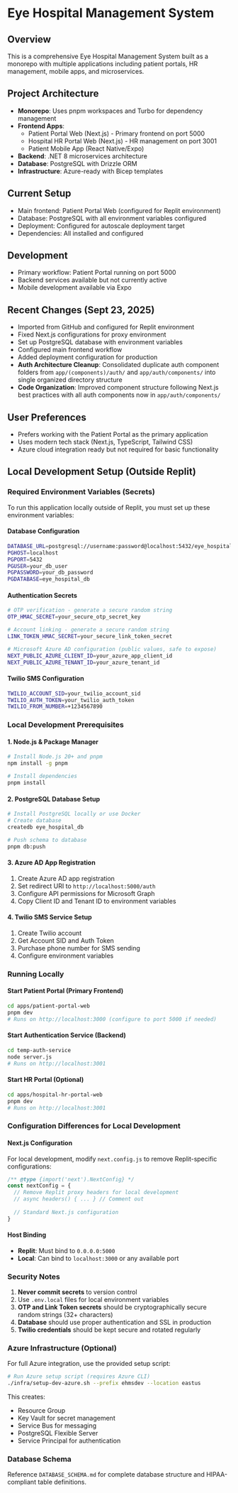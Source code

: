 # Eye Hospital Management System

## Overview
This is a comprehensive Eye Hospital Management System built as a monorepo with multiple applications including patient portals, HR management, mobile apps, and microservices.

## Project Architecture
- **Monorepo**: Uses pnpm workspaces and Turbo for dependency management
- **Frontend Apps**: 
  - Patient Portal Web (Next.js) - Primary frontend on port 5000
  - Hospital HR Portal Web (Next.js) - HR management on port 3001  
  - Patient Mobile App (React Native/Expo)
- **Backend**: .NET 8 microservices architecture
- **Database**: PostgreSQL with Drizzle ORM
- **Infrastructure**: Azure-ready with Bicep templates

## Current Setup
- Main frontend: Patient Portal Web (configured for Replit environment)
- Database: PostgreSQL with all environment variables configured
- Deployment: Configured for autoscale deployment target
- Dependencies: All installed and configured

## Development
- Primary workflow: Patient Portal running on port 5000
- Backend services available but not currently active
- Mobile development available via Expo

## Recent Changes (Sept 23, 2025)
- Imported from GitHub and configured for Replit environment
- Fixed Next.js configurations for proxy environment
- Set up PostgreSQL database with environment variables
- Configured main frontend workflow
- Added deployment configuration for production
- **Auth Architecture Cleanup**: Consolidated duplicate auth component folders from `app/(components)/auth/` and `app/auth/components/` into single organized directory structure
- **Code Organization**: Improved component structure following Next.js best practices with all auth components now in `app/auth/components/`

## User Preferences
- Prefers working with the Patient Portal as the primary application
- Uses modern tech stack (Next.js, TypeScript, Tailwind CSS)
- Azure cloud integration ready but not required for basic functionality

## Local Development Setup (Outside Replit)

### Required Environment Variables (Secrets)
To run this application locally outside of Replit, you must set up these environment variables:

#### Database Configuration
```bash
DATABASE_URL=postgresql://username:password@localhost:5432/eye_hospital_db
PGHOST=localhost
PGPORT=5432
PGUSER=your_db_user
PGPASSWORD=your_db_password
PGDATABASE=eye_hospital_db
```

#### Authentication Secrets
```bash
# OTP verification - generate a secure random string
OTP_HMAC_SECRET=your_secure_otp_secret_key

# Account linking - generate a secure random string  
LINK_TOKEN_HMAC_SECRET=your_secure_link_token_secret

# Microsoft Azure AD configuration (public values, safe to expose)
NEXT_PUBLIC_AZURE_CLIENT_ID=your_azure_app_client_id
NEXT_PUBLIC_AZURE_TENANT_ID=your_azure_tenant_id
```

#### Twilio SMS Configuration
```bash
TWILIO_ACCOUNT_SID=your_twilio_account_sid
TWILIO_AUTH_TOKEN=your_twilio_auth_token
TWILIO_FROM_NUMBER=+1234567890
```

### Local Development Prerequisites

#### 1. Node.js & Package Manager
```bash
# Install Node.js 20+ and pnpm
npm install -g pnpm

# Install dependencies
pnpm install
```

#### 2. PostgreSQL Database Setup
```bash
# Install PostgreSQL locally or use Docker
# Create database
createdb eye_hospital_db

# Push schema to database
pnpm db:push
```

#### 3. Azure AD App Registration
1. Create Azure AD app registration
2. Set redirect URI to `http://localhost:5000/auth`
3. Configure API permissions for Microsoft Graph
4. Copy Client ID and Tenant ID to environment variables

#### 4. Twilio SMS Service Setup
1. Create Twilio account
2. Get Account SID and Auth Token
3. Purchase phone number for SMS sending
4. Configure environment variables

### Running Locally

#### Start Patient Portal (Primary Frontend)
```bash
cd apps/patient-portal-web
pnpm dev
# Runs on http://localhost:3000 (configure to port 5000 if needed)
```

#### Start Authentication Service (Backend)
```bash
cd temp-auth-service
node server.js
# Runs on http://localhost:3001
```

#### Start HR Portal (Optional)
```bash
cd apps/hospital-hr-portal-web
pnpm dev
# Runs on http://localhost:3001
```

### Configuration Differences for Local Development

#### Next.js Configuration
For local development, modify `next.config.js` to remove Replit-specific configurations:
```javascript
/** @type {import('next').NextConfig} */
const nextConfig = {
  // Remove Replit proxy headers for local development
  // async headers() { ... } // Comment out
  
  // Standard Next.js configuration
}
```

#### Host Binding
- **Replit**: Must bind to `0.0.0.0:5000`
- **Local**: Can bind to `localhost:3000` or any available port

### Security Notes
1. **Never commit secrets** to version control
2. Use `.env.local` files for local environment variables
3. **OTP and Link Token secrets** should be cryptographically secure random strings (32+ characters)
4. **Database** should use proper authentication and SSL in production
5. **Twilio credentials** should be kept secure and rotated regularly

### Azure Infrastructure (Optional)
For full Azure integration, use the provided setup script:
```bash
# Run Azure setup script (requires Azure CLI)
./infra/setup-dev-azure.sh --prefix ehmsdev --location eastus
```

This creates:
- Resource Group
- Key Vault for secret management
- Service Bus for messaging
- PostgreSQL Flexible Server
- Service Principal for authentication

### Database Schema
Reference `DATABASE_SCHEMA.md` for complete database structure and HIPAA-compliant table definitions.